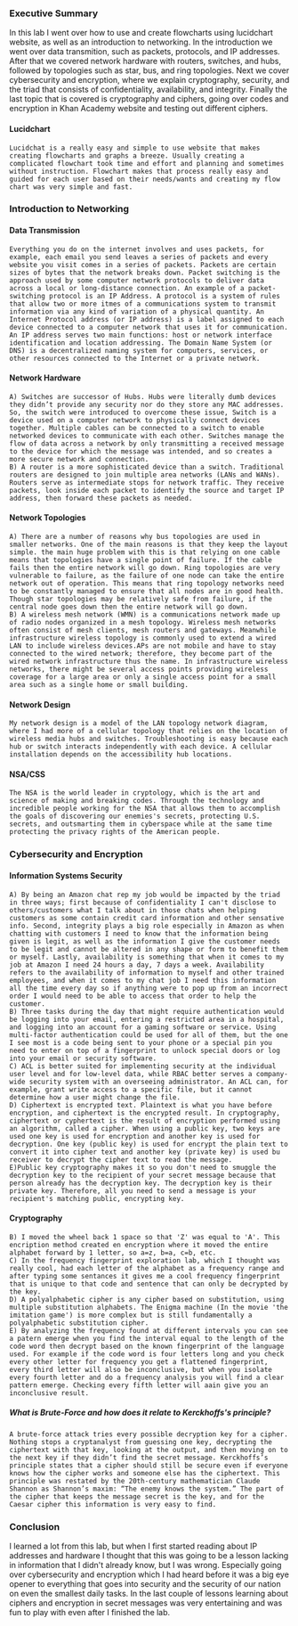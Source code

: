 ### Executive Summary
In this lab I went over how to use and create flowcharts using lucidchart website, as well as an introduction to networking. In the introduction we went over data transmition, such as packets, protocols, and IP addresses. After that we covered network hardware with routers, switches, and hubs, followed by topologies such as star, bus, and ring topologies. Next we cover cybersecurity and encryption, where we explain cryptography, security, and the triad that consists of confidentiality, availability, and integrity. Finally the last topic that is covered is cryptography and ciphers, going over codes and encryption in Khan Academy website and testing out different ciphers. 

#### Lucidchart
    Lucidchat is a really easy and simple to use website that makes creating flowcharts and graphs a breeze. Usually creating a complicated flowchart took time and effort and planning and sometimes without instruction. Flowchart makes that process really easy and guided for each user based on their needs/wants and creating my flow chart was very simple and fast. 


###  Introduction to Networking 
#### Data Transmission
    Everything you do on the internet involves and uses packets, for example, each email you send leaves a series of packets and every website you visit comes in a series of packets. Packets are certain sizes of bytes that the network breaks down. Packet switching is the approach used by some computer network protocols to deliver data across a local or long-distance connection. An example of a packet-switching protocol is an IP Address. A protocol is a system of rules that allow two or more itmes of a communications system to transmit information via any kind of variation of a physical quantity. An Internet Protocol address (or IP address) is a label assigned to each device connected to a computer network that uses it for communication. An IP address serves two main functions: host or network interface identification and location addressing. The Domain Name System (or DNS) is a decentralized naming system for computers, services, or other resources connected to the Internet or a private network.

####  Network Hardware
    A) Switches are successor of Hubs. Hubs were literally dumb devices they didn’t provide any security nor do they store any MAC addresses. So, the switch were introduced to overcome these issue, Switch is a device used on a computer network to physically connect devices together. Multiple cables can be connected to a switch to enable networked devices to communicate with each other. Switches manage the flow of data across a network by only transmitting a received message to the device for which the message was intended, and so creates a more secure network and connection. 
    B) A router is a more sophisticated device than a switch. Traditional routers are designed to join multiple area networks (LANs and WANs). Routers serve as intermediate stops for network traffic. They receive packets, look inside each packet to identify the source and target IP address, then forward these packets as needed. 
    
#### Network Topologies
    A) There are a number of reasons why bus topologies are used in smaller networks. One of the main reasons is that they keep the layout simple. the main huge problem with this is that relying on one cable means that topologies have a single point of failure. If the cable fails then the entire network will go down. Ring topologies are very vulnerable to failure, as the failure of one node can take the entire network out of operation. This means that ring topology networks need to be constantly managed to ensure that all nodes are in good health. Though star topologies may be relatively safe from failure, if the central node goes down then the entire network will go down.
    B) A wireless mesh network (WMN) is a communications network made up of radio nodes organized in a mesh topology. Wireless mesh networks often consist of mesh clients, mesh routers and gateways. Meanwhile infrastructure wireless topology is commonly used to extend a wired LAN to include wireless devices.APs are not mobile and have to stay connected to the wired network; therefore, they become part of the wired network infrastructure thus the name. In infrastructure wireless networks, there might be several access points providing wireless coverage for a large area or only a single access point for a small area such as a single home or small building.
    
#### Network Design 
    My network design is a model of the LAN topology network diagram, where I had more of a cellular topology that relies on the location of wireless media hubs and switches. Troubleshooting is easy because each hub or switch interacts independently with each device. A cellular installation depends on the accessibility hub locations.
    
#### NSA/CSS 
    The NSA is the world leader in cryptology, which is the art and science of making and breaking codes. Through the technology and incredible people working for the NSA that allows them to accomplish the goals of discovering our enemies's secrets, protecting U.S. secrets, and outsmarting them in cyberspace while at the same time protecting the privacy rights of the American people.
    
### Cybersecurity and Encryption 
#### Information Systems Security
    A) By being an Amazon chat rep my job would be impacted by the triad in three ways; first because of confidentiality I can't disclose to others/customers what I talk about in those chats when helping customers as some contain credit card information and other sensative info. Second, integrity plays a big role especially in Amazon as when chatting with customers I need to know that the information being given is legit, as well as the information I give the customer needs to be legit and cannot be altered in any shape or form to benefit them or myself. Lastly, availability is something that when it comes to my job at Amazon I need 24 hours a day, 7 days a week. Availability refers to the availability of information to myself and other trained employees, and when it comes to my chat job I need this information all the time every day so if anything were to pop up from an incorrect order I would need to be able to access that order to help the customer. 
    B) Three tasks during the day that might require authentication would be logging into your email, entering a restricted area in a hospital, and logging into an account for a gaming software or service. Using multi-factor authentication could be used for all of them, but the one I see most is a code being sent to your phone or a special pin you need to enter on top of a fingerprint to unlock special doors or log into your email or security software. 
    C) ACL is better suited for implementing security at the individual user level and for low-level data, while RBAC better serves a company-wide security system with an overseeing administrator. An ACL can, for example, grant write access to a specific file, but it cannot determine how a user might change the file.
    D) Ciphertext is encrypted text. Plaintext is what you have before encryption, and ciphertext is the encrypted result. In cryptography, ciphertext or cyphertext is the result of encryption performed using an algorithm, called a cipher. When using a public key, two keys are used one key is used for encryption and another key is used for decryption. One key (public key) is used for encrypt the plain text to convert it into cipher text and another key (private key) is used bu receiver to decrypt the cipher text to read the message.
    E)Public key cryptography makes it so you don't need to smuggle the decryption key to the recipient of your secret message because that person already has the decryption key. The decryption key is their private key. Therefore, all you need to send a message is your recipient's matching public, encrypting key.
    
#### Cryptography 
    B) I moved the wheel back 1 space so that 'Z' was equal to 'A'. This encription method created en encryption where it moved the entire alphabet forward by 1 letter, so a=z, b=a, c=b, etc. 
    C) In the frequency fingerprint exploration lab, which I thought was really cool, had each letter of the alphabet as a frequency range and after typing some sentances it gives me a cool frequency fingerprint that is unique to that code and sentence that can only be decrypted by the key. 
    D) A polyalphabetic cipher is any cipher based on substitution, using multiple substitution alphabets. The Enigma machine (In the movie 'the imitation game') is more complex but is still fundamentally a polyalphabetic substitution cipher.
    E) By analyzing the frequency found at different intervals you can see a patern emerge when you find the interval equal to the length of the code word then decrypt based on the known fingerprint of the language used. For example if the code word is four letters long and you check every other letter for frequency you get a flattened fingerprint, every third letter will also be inconclusive, but when you isolate every fourth letter and do a frequency analysis you will find a clear pattern emerge. Checking every fifth letter will aain give you an inconclusive result.

##### What is Brute-Force and how does it relate to Kerckhoffs's principle? 
    A brute-force attack tries every possible decryption key for a cipher. Nothing stops a cryptanalyst from guessing one key, decrypting the ciphertext with that key, looking at the output, and then moving on to the next key if they didn’t find the secret message. Kerckhoffs’s principle states that a cipher should still be secure even if everyone knows how the cipher works and someone else has the ciphertext. This principle was restated by the 20th-century mathematician Claude Shannon as Shannon’s maxim: “The enemy knows the system.” The part of the cipher that keeps the message secret is the key, and for the Caesar cipher this information is very easy to find.

### Conclusion
I learned a lot from this lab, but when I first started reading about IP addresses and hardware I thought that this was going to be a lesson lacking in information that I didn't already know, but I was wrong. Especially going over cybersecurity and encryption which I had heard before it was a big eye opener to everything that goes into security and the security of our nation on even the smallest daily tasks. In the last couple of lessons learning about ciphers and encryption in secret messages was very entertaining and was fun to play with even after I finished the lab.
